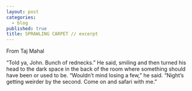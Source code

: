 ```yaml
---
layout: post
categories: 
  - blog
published: true
title: SPRAWLING CARPET // excerpt
---
```





From Taj Mahal

“Told ya, John. Bunch of rednecks.” He said, smiling and then turned his head to the dark space in the back of the room where something should have been or used to be. “Wouldn’t mind losing a few,” he said. “Night’s getting weirder by the second. Come on and safari with me.”
